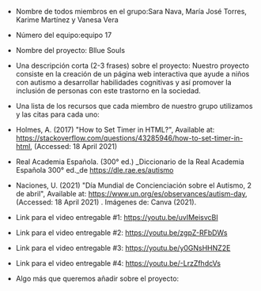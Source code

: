 - Nombre de todos miembros en el grupo:Sara Nava, María José Torres, Karime Martínez y Vanesa Vera

- Número del equipo:equipo 17

- Nombre del proyecto: Bllue Souls 

- Una descripción corta (2-3 frases) sobre el proyecto: Nuestro proyecto consiste en la creación de un página web interactiva que ayude a niños con autismo a desarrollar habilidades cognitivas y así promover la inclusión de personas con este trastorno en la sociedad.

- Una lista de los recursos que cada miembro de nuestro grupo utilizamos y las citas para cada uno:
- Holmes, A. (2017) "How to Set Timer in HTML?", Available at: https://stackoverflow.com/questions/43285946/how-to-set-timer-in-html, (Accessed: 18 April 2021)
- Real Academia Española. (300° ed.) _Diccionario de la Real Academia Española 300° ed._de https://dle.rae.es/autismo
- Naciones, U. (2021) "Día Mundial de Concienciación sobre el Autismo, 2 de abril", Available at: https://www.un.org/es/observances/autism-day, (Accessed: 18 April 2021)
. Imágenes de: Canva (2021).


- Link para el video entregable #1: https://youtu.be/uvIMeisvcBI

- Link para el video entregable #2: https://youtu.be/zgpZ-RFbDWs

- Link para el video entregable #3: https://youtu.be/y0GNsHHNZ2E

- Link para el video entregable #4: https://youtu.be/-LrzZfhdcVs

- Algo más que queremos añadir sobre el proyecto:
